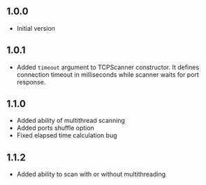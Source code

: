 ## 1.0.0

- Initial version

## 1.0.1

- Added `timeout` argument to TCPScanner constructor. It defines connection timeout in milliseconds while scanner waits for port response.

## 1.1.0
- Added ability of multithread scanning
- Added ports shuffle option
- Fixed elapsed time calculation bug


## 1.1.2
- Added ability to scan with or without multithreading